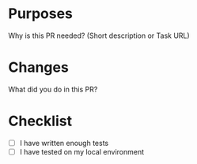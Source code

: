 # Purposes

Why is this PR needed? (Short description or Task URL)

# Changes

What did you do in this PR?


# Checklist

- [ ] I have written enough tests
- [ ] I have tested on my local environment
